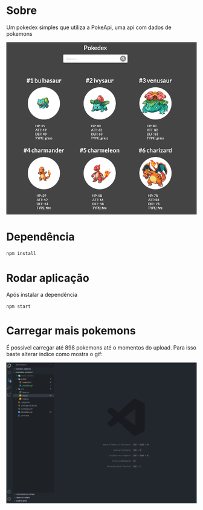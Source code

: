 # Sobre
<p>Um pokedex simples que utiliza a PokeApi, uma api com dados de pokemons</p>
<img src = "./public/pokedex.gif" alt = "pokedex.gif" /> 

# Dependência
```bash
npm install
```

# Rodar aplicação
<p>Após instalar a dependência</p>

```bash
npm start
```

# Carregar mais pokemons
<p>É possivel carregar até 898 pokemons até o momentos do upload. Para isso baste alterar indice como mostra o gif:</p>
<img src = "./public/pokedex_incluirPokemon.gif" alt = "pokedex_incluirPokemon.gif">

